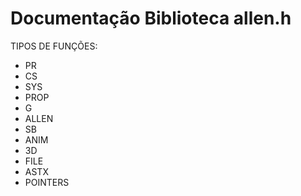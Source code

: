 # Documentação Biblioteca allen.h

TIPOS DE FUNÇÕES:
- PR 
- CS 
- SYS
- PROP
- G
- ALLEN
- SB
- ANIM
- 3D
- FILE
- ASTX
- POINTERS

